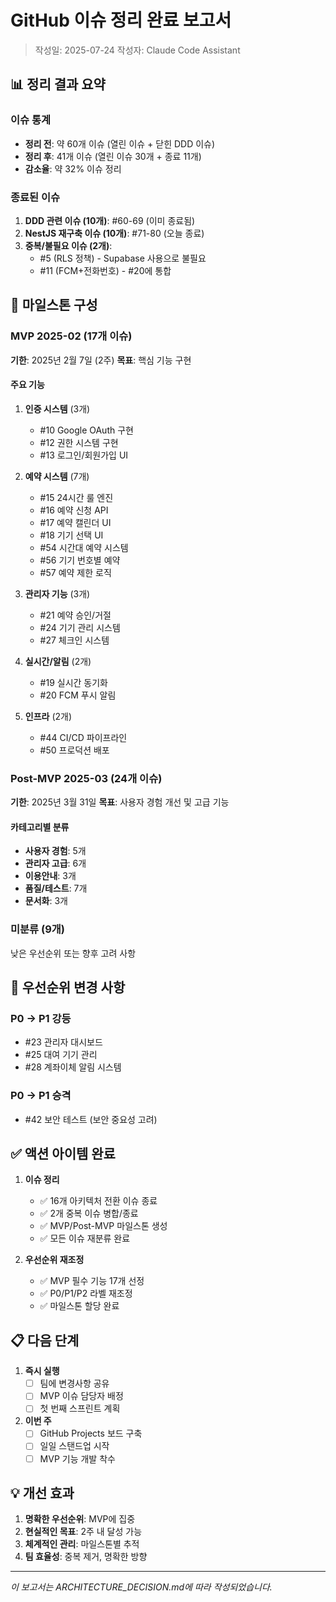 # GitHub 이슈 정리 완료 보고서

> 작성일: 2025-07-24
> 작성자: Claude Code Assistant

## 📊 정리 결과 요약

### 이슈 통계
- **정리 전**: 약 60개 이슈 (열린 이슈 + 닫힌 DDD 이슈)
- **정리 후**: 41개 이슈 (열린 이슈 30개 + 종료 11개)
- **감소율**: 약 32% 이슈 정리

### 종료된 이슈
1. **DDD 관련 이슈 (10개)**: #60-69 (이미 종료됨)
2. **NestJS 재구축 이슈 (10개)**: #71-80 (오늘 종료)
3. **중복/불필요 이슈 (2개)**: 
   - #5 (RLS 정책) - Supabase 사용으로 불필요
   - #11 (FCM+전화번호) - #20에 통합

## 🎯 마일스톤 구성

### MVP 2025-02 (17개 이슈)
**기한**: 2025년 2월 7일 (2주)
**목표**: 핵심 기능 구현

#### 주요 기능
1. **인증 시스템** (3개)
   - #10 Google OAuth 구현
   - #12 권한 시스템 구현
   - #13 로그인/회원가입 UI

2. **예약 시스템** (7개)
   - #15 24시간 룰 엔진
   - #16 예약 신청 API
   - #17 예약 캘린더 UI
   - #18 기기 선택 UI
   - #54 시간대 예약 시스템
   - #56 기기 번호별 예약
   - #57 예약 제한 로직

3. **관리자 기능** (3개)
   - #21 예약 승인/거절
   - #24 기기 관리 시스템
   - #27 체크인 시스템

4. **실시간/알림** (2개)
   - #19 실시간 동기화
   - #20 FCM 푸시 알림

5. **인프라** (2개)
   - #44 CI/CD 파이프라인
   - #50 프로덕션 배포

### Post-MVP 2025-03 (24개 이슈)
**기한**: 2025년 3월 31일
**목표**: 사용자 경험 개선 및 고급 기능

#### 카테고리별 분류
- **사용자 경험**: 5개
- **관리자 고급**: 6개
- **이용안내**: 3개
- **품질/테스트**: 7개
- **문서화**: 3개

### 미분류 (9개)
낮은 우선순위 또는 향후 고려 사항

## 🔄 우선순위 변경 사항

### P0 → P1 강등
- #23 관리자 대시보드
- #25 대여 기기 관리
- #28 계좌이체 알림 시스템

### P0 → P1 승격
- #42 보안 테스트 (보안 중요성 고려)

## ✅ 액션 아이템 완료

1. **이슈 정리**
   - ✅ 16개 아키텍처 전환 이슈 종료
   - ✅ 2개 중복 이슈 병합/종료
   - ✅ MVP/Post-MVP 마일스톤 생성
   - ✅ 모든 이슈 재분류 완료

2. **우선순위 재조정**
   - ✅ MVP 필수 기능 17개 선정
   - ✅ P0/P1/P2 라벨 재조정
   - ✅ 마일스톤 할당 완료

## 📋 다음 단계

1. **즉시 실행**
   - [ ] 팀에 변경사항 공유
   - [ ] MVP 이슈 담당자 배정
   - [ ] 첫 번째 스프린트 계획

2. **이번 주**
   - [ ] GitHub Projects 보드 구축
   - [ ] 일일 스탠드업 시작
   - [ ] MVP 기능 개발 착수

## 💡 개선 효과

1. **명확한 우선순위**: MVP에 집중
2. **현실적인 목표**: 2주 내 달성 가능
3. **체계적인 관리**: 마일스톤별 추적
4. **팀 효율성**: 중복 제거, 명확한 방향

---

*이 보고서는 ARCHITECTURE_DECISION.md에 따라 작성되었습니다.*